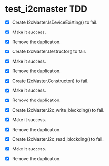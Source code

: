 # test_i2cmaster TDD
- [x] Create I2cMaster.IsDeviceExisting() to fail. 
- [x] Make it success. 
- [x] Remove the duplication. 

- [x] Create I2cMaster.Destructor() to fail. 
- [x] Make it success. 
- [x] Remove the duplication. 

- [x] Create I2cMaster.Constructor() to fail. 
- [x] Make it success. 
- [x] Remove the duplication. 

- [x] Create I2cMaster.i2c_write_blockding() to fail. 
- [x] Make it success. 
- [x] Remove the duplication. 


- [x] Create I2cMaster.i2c_read_blockding() to fail. 
- [x] Make it success. 
- [x] Remove the duplication. 

